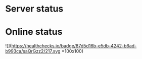 Server status
=================

# Online status
![](https://healthchecks.io/badge/87d5d16b-e5db-4242-b6ad-b993ca/saQrGzz2/217.svg =100x100)
